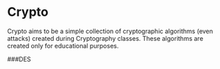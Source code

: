 # Crypto

Crypto aims to be a simple collection of cryptographic algorithms (even attacks) created during Cryptography classes. These algorithms are created only for educational purposes.

###DES

